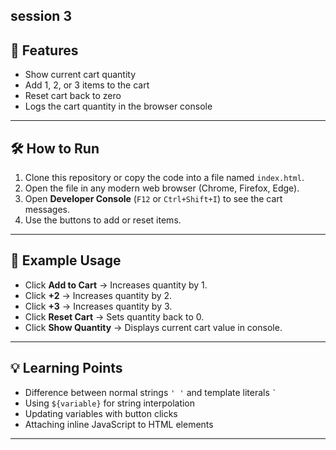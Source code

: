 ## session 3

## 🚀 Features

- Show current cart quantity
- Add 1, 2, or 3 items to the cart
- Reset cart back to zero
- Logs the cart quantity in the browser console

---

## 🛠️ How to Run

1. Clone this repository or copy the code into a file named `index.html`.
2. Open the file in any modern web browser (Chrome, Firefox, Edge).
3. Open **Developer Console** (`F12` or `Ctrl+Shift+I`) to see the cart messages.
4. Use the buttons to add or reset items.

---

## 📖 Example Usage

- Click **Add to Cart** → Increases quantity by 1.
- Click **+2** → Increases quantity by 2.
- Click **+3** → Increases quantity by 3.
- Click **Reset Cart** → Sets quantity back to 0.
- Click **Show Quantity** → Displays current cart value in console.

---

## 💡 Learning Points

- Difference between normal strings `' '` and template literals `` ` ``
- Using `${variable}` for string interpolation
- Updating variables with button clicks
- Attaching inline JavaScript to HTML elements

---
